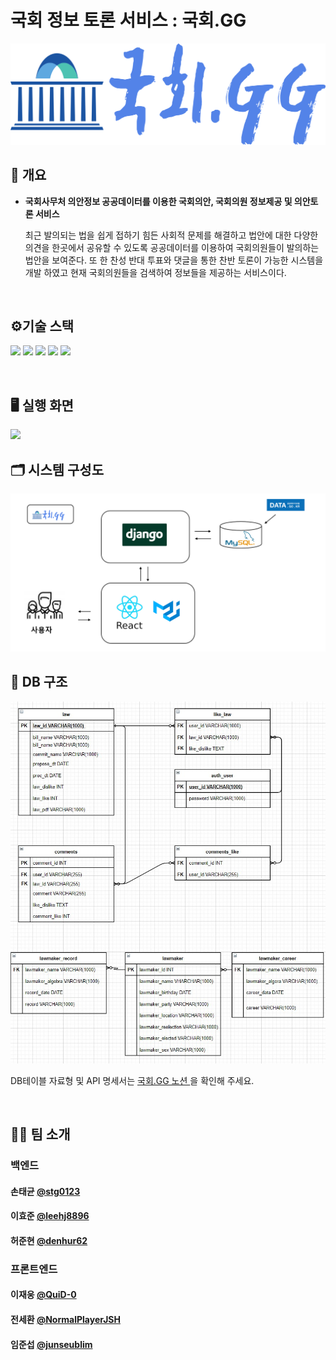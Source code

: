 # 국회 정보 토론 서비스 : 국회.GG

<img src="./resources/logo.png"/>

<br>  


## 📄 개요  

- **국회사무처 의안정보 공공데이터를 이용한 국회의안, 국회의원 정보제공 및 의안토론 서비스**

    최근 발의되는 법을 쉽게 접하기 힘든 사회적 문제를 해결하고 법안에 대한 다양한 의견을 한곳에서 공유할 수 있도록 공공데이터를 이용하여 국회의원들이 발의하는 법안을 보여준다. 또 한 찬성 반대 투표와 댓글을 통한 찬반 토론이 가능한 시스템을 개발 하였고   현재 국회의원들을 검색하여 정보들을 제공하는 서비스이다.

<br>  

## ⚙기술 스택  

<img src="https://img.shields.io/badge/materalUI-0081CB?style=flat-square&logo=Material-UI&logoColor=white" height="30px"/> <img src="https://img.shields.io/badge/React-61DAFB?style=flat-square&logo=React&logoColor=white" height="30px"/> <img src="https://img.shields.io/badge/Django-092E20?style=flat-square&logo=Django&logoColor=white" height="30px"/> <img src="https://img.shields.io/badge/Python-3766AB?style=flat-square&logo=Python&logoColor=white" height="30px"/> <img src="https://img.shields.io/badge/MySQL-4479A1?style=flat-square&logo=MySQL&logoColor=white" height="30px"/>


<br>

## 🖥 실행 화면  


<img src="./resources/hompage.gif"/>

<br>

## 🗂 시스템 구성도  


<img src="./resources/diagram.png"/>

<br>

## 📔 DB 구조  


<img src="./resources/erd.jpg" style="zoom:;" />


DB테이블 자료형 및 API 명세서는 [국회.GG 노션 ](https://www.notion.so/gg-95d771eb23cf4888894a4f8f23908c10) 을 확인해 주세요.


<br>  

## 🧑‍💻 팀 소개  

### 백엔드

#### 손태균 [@stg0123](https://github.com/stg0123)

#### 이효준 [@leehj8896](https://github.com/leehj8896)

#### 허준현 [@denhur62](https://github.com/denhur62)

### 프론트엔드

#### 이재웅 [@QuiD-0](https://github.com/QuiD-0)

#### 전세환 [@NormalPlayerJSH](https://github.com/NormalPlayerJSH)

#### 임준섭 [@junseublim](https://github.com/junseublim)
